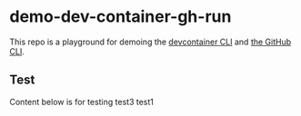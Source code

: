 # demo-dev-container-gh-run

This repo is a playground for demoing the [devcontainer CLI](https://github.com/stuartleeks/devcontainer-cli) and [the GitHub CLI](https://stuartleeks.com/posts/wsl-github-cli-windows-notifications-part-1/).

## Test



Content below is for testing 
test3
test1
